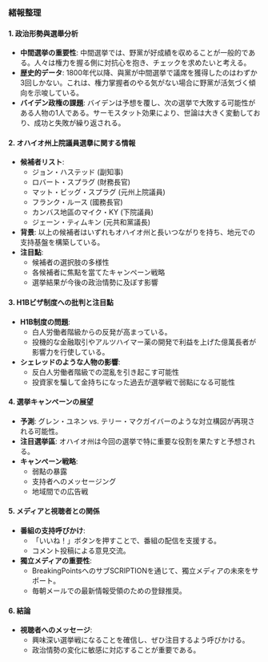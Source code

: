 ### 緒報整理

#### 1. 政治形勢與選舉分析
- **中間選挙の重要性**: 中間選挙では、野黨が好成績を収めることが一般的である。人々は権力を握る側に対抗心を抱き、チェックを求めたいと考える。
- **歴史的データ**: 1800年代以降、與黨が中間選挙で議席を獲得したのはわずか3回しかない。これは、権力掌握者のやる気がない場合に野黨が活気づく傾向を示唆している。
- **バイデン政権の課題**: バイデンは予想を覆し、次の選挙で大敗する可能性がある人物の1人である。サーモスタット効果により、世論は大きく変動しており、成功と失敗が繰り返される。

#### 2. オハイオ州上院議員選擧に関する情報
- **候補者リスト**: 
  - ジョン・ハステッド (副知事)
  - ロバート・スプラグ (財務長官)
  - マット・ビッグ・スプラグ (元州上院議員)
  - フランク・ルース (國務長官)
  - カンバス地區のマイク・KY (下院議員)
  - ジェーン・ティムキン (元共和黨議長)
- **背景**: 以上の候補者はいずれもオハイオ州と長いつながりを持ち、地元での支持基盤を構築している。
- **注目點**: 
  - 候補者の選択肢の多様性
  - 各候補者に焦點を當てたキャンペーン戦略
  - 選挙結果が今後の政治情勢に及ぼす影響

#### 3. H1Bビザ制度への批判と注目點
- **H1B制度の問題**: 
  - 白人労働者階級からの反発が高まっている。
  - 投機的な金融取引やアルツハイマー薬の開発で利益を上げた億萬長者が影響力を行使している。
- **シェレッドのような人物の影響**: 
  - 反白人労働者階級での混亂を引き起こす可能性
  - 投資家を騙して金持ちになった過去が選挙戦で弱點になる可能性

#### 4. 選挙キャンペーンの展望
- **予測**: グレン・ユネン vs. テリー・マクガイバーのような対立構図が再現される可能性。
- **注目選挙區**: オハイオ州は今回の選挙で特に重要な役割を果たすと予想される。
- **キャンペーン戦略**: 
  - 弱點の暴露
  - 支持者へのメッセージング
  - 地域間での広告戦

#### 5. メディアと視聴者との関係
- **番組の支持呼びかけ**: 
  - 「いいね！」ボタンを押すことで、番組の配信を支援する。
  - コメント投稿による意見交流。
- **獨立メディアの重要性**: 
  - BreakingPointsへのサブSCRIPTIONを通じて、獨立メディアの未來をサポート。
  - 毎朝メールでの最新情報受領のための登録推奨。

#### 6. 結論
- **視聴者へのメッセージ**: 
  - 興味深い選挙戦になることを確信し、ぜひ注目するよう呼びかける。
  - 政治情勢の変化に敏感に対応することが重要である。